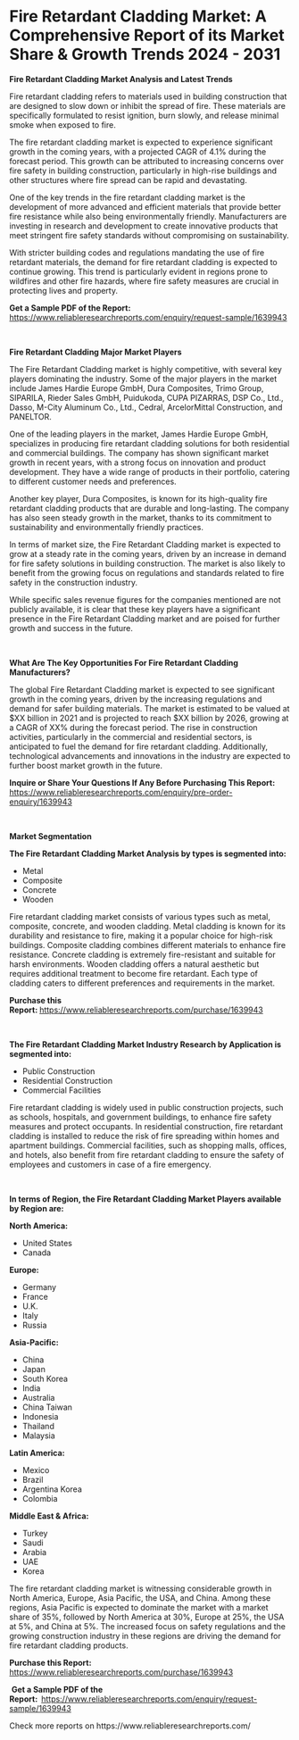 <p><h1>Fire Retardant Cladding Market: A Comprehensive Report of its Market Share & Growth Trends 2024 - 2031</h1></p><p><strong>Fire Retardant Cladding Market Analysis and Latest Trends</strong></p>
<p><p>Fire retardant cladding refers to materials used in building construction that are designed to slow down or inhibit the spread of fire. These materials are specifically formulated to resist ignition, burn slowly, and release minimal smoke when exposed to fire.</p><p>The fire retardant cladding market is expected to experience significant growth in the coming years, with a projected CAGR of 4.1% during the forecast period. This growth can be attributed to increasing concerns over fire safety in building construction, particularly in high-rise buildings and other structures where fire spread can be rapid and devastating.</p><p>One of the key trends in the fire retardant cladding market is the development of more advanced and efficient materials that provide better fire resistance while also being environmentally friendly. Manufacturers are investing in research and development to create innovative products that meet stringent fire safety standards without compromising on sustainability.</p><p>With stricter building codes and regulations mandating the use of fire retardant materials, the demand for fire retardant cladding is expected to continue growing. This trend is particularly evident in regions prone to wildfires and other fire hazards, where fire safety measures are crucial in protecting lives and property.</p></p>
<p><strong>Get a Sample PDF of the Report:&nbsp;</strong> <a href="https://www.reliableresearchreports.com/enquiry/request-sample/1639943">https://www.reliableresearchreports.com/enquiry/request-sample/1639943</a></p>
<p>&nbsp;</p>
<p><strong>Fire Retardant Cladding Major Market Players</strong></p>
<p><p>The Fire Retardant Cladding market is highly competitive, with several key players dominating the industry. Some of the major players in the market include James Hardie Europe GmbH, Dura Composites, Trimo Group, SIPARILA, Rieder Sales GmbH, Puidukoda, CUPA PIZARRAS, DSP Co., Ltd., Dasso, M-City Aluminum Co., Ltd., Cedral, ArcelorMittal Construction, and PANELTOR.</p><p>One of the leading players in the market, James Hardie Europe GmbH, specializes in producing fire retardant cladding solutions for both residential and commercial buildings. The company has shown significant market growth in recent years, with a strong focus on innovation and product development. They have a wide range of products in their portfolio, catering to different customer needs and preferences.</p><p>Another key player, Dura Composites, is known for its high-quality fire retardant cladding products that are durable and long-lasting. The company has also seen steady growth in the market, thanks to its commitment to sustainability and environmentally friendly practices.</p><p>In terms of market size, the Fire Retardant Cladding market is expected to grow at a steady rate in the coming years, driven by an increase in demand for fire safety solutions in building construction. The market is also likely to benefit from the growing focus on regulations and standards related to fire safety in the construction industry.</p><p>While specific sales revenue figures for the companies mentioned are not publicly available, it is clear that these key players have a significant presence in the Fire Retardant Cladding market and are poised for further growth and success in the future.</p></p>
<p>&nbsp;</p>
<p><strong>What Are The Key Opportunities For Fire Retardant Cladding Manufacturers?</strong></p>
<p><p>The global Fire Retardant Cladding market is expected to see significant growth in the coming years, driven by the increasing regulations and demand for safer building materials. The market is estimated to be valued at $XX billion in 2021 and is projected to reach $XX billion by 2026, growing at a CAGR of XX% during the forecast period. The rise in construction activities, particularly in the commercial and residential sectors, is anticipated to fuel the demand for fire retardant cladding. Additionally, technological advancements and innovations in the industry are expected to further boost market growth in the future.</p></p>
<p><strong>Inquire or Share Your Questions If Any Before Purchasing This Report:</strong> <a href="https://www.reliableresearchreports.com/enquiry/pre-order-enquiry/1639943">https://www.reliableresearchreports.com/enquiry/pre-order-enquiry/1639943</a></p>
<p>&nbsp;</p>
<p><strong>Market Segmentation</strong></p>
<p><strong>The Fire Retardant Cladding Market Analysis by types is segmented into:</strong></p>
<p><ul><li>Metal</li><li>Composite</li><li>Concrete</li><li>Wooden</li></ul></p>
<p><p>Fire retardant cladding market consists of various types such as metal, composite, concrete, and wooden cladding. Metal cladding is known for its durability and resistance to fire, making it a popular choice for high-risk buildings. Composite cladding combines different materials to enhance fire resistance. Concrete cladding is extremely fire-resistant and suitable for harsh environments. Wooden cladding offers a natural aesthetic but requires additional treatment to become fire retardant. Each type of cladding caters to different preferences and requirements in the market.</p></p>
<p><strong>Purchase this Report:&nbsp;</strong><a href="https://www.reliableresearchreports.com/purchase/1639943">https://www.reliableresearchreports.com/purchase/1639943</a></p>
<p>&nbsp;</p>
<p><strong>The Fire Retardant Cladding Market Industry Research by Application is segmented into:</strong></p>
<p><ul><li>Public Construction</li><li>Residential Construction</li><li>Commercial Facilities</li></ul></p>
<p><p>Fire retardant cladding is widely used in public construction projects, such as schools, hospitals, and government buildings, to enhance fire safety measures and protect occupants. In residential construction, fire retardant cladding is installed to reduce the risk of fire spreading within homes and apartment buildings. Commercial facilities, such as shopping malls, offices, and hotels, also benefit from fire retardant cladding to ensure the safety of employees and customers in case of a fire emergency.</p></p>
<p>&nbsp;</p>
<p><strong>In terms of Region, the Fire Retardant Cladding Market Players available by Region are:</strong></p>
<p>
    <p> <strong> North America: </strong>
        <ul>
            <li>United States</li>
            <li>Canada</li>
        </ul>
        </p> 
    <p> <strong> Europe: </strong>
        <ul>
            <li>Germany</li>
            <li>France</li>
            <li>U.K.</li>
            <li>Italy</li>
            <li>Russia</li>
        </ul>
        </p> 
    <p> <strong> Asia-Pacific: </strong>
        <ul>
            <li>China</li>
            <li>Japan</li>
            <li>South Korea</li>
            <li>India</li>
            <li>Australia</li>
            <li>China Taiwan</li>
            <li>Indonesia</li>
            <li>Thailand</li>
            <li>Malaysia</li>
        </ul>
        </p> 
    <p> <strong> Latin America: </strong>
        <ul>
            <li>Mexico</li>
            <li>Brazil</li>
            <li>Argentina Korea</li>
            <li>Colombia</li>
        </ul>
        </p> 
    <p> <strong> Middle East & Africa: </strong>
        <ul>
            <li>Turkey</li>
            <li>Saudi</li>
            <li>Arabia</li>
            <li>UAE</li>
            <li>Korea</li>
        </ul>
    </p>
    </p>
<p><p>The fire retardant cladding market is witnessing considerable growth in North America, Europe, Asia Pacific, the USA, and China. Among these regions, Asia Pacific is expected to dominate the market with a market share of 35%, followed by North America at 30%, Europe at 25%, the USA at 5%, and China at 5%. The increased focus on safety regulations and the growing construction industry in these regions are driving the demand for fire retardant cladding products.</p></p>
<p><strong>Purchase this Report: </strong><a href="https://www.reliableresearchreports.com/purchase/1639943">https://www.reliableresearchreports.com/purchase/1639943</a></p>
<p>&nbsp;<strong>Get a Sample PDF of the Report:&nbsp;&nbsp;</strong><a href="https://www.reliableresearchreports.com/enquiry/request-sample/1639943">https://www.reliableresearchreports.com/enquiry/request-sample/1639943</a></p>
<p><strong></strong></p>
<p>Check more reports on https://www.reliableresearchreports.com/</p>